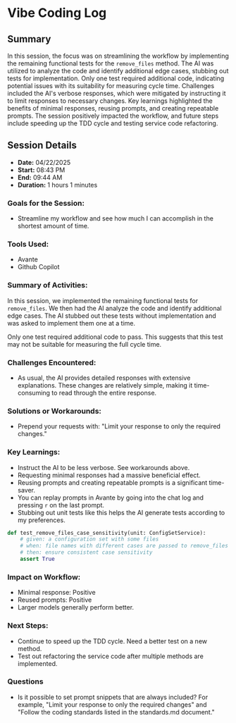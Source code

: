 # Vibe Coding Log

## Summary

In this session, the focus was on streamlining the workflow by implementing the remaining functional
tests for the `remove_files` method. The AI was utilized to analyze the code and identify additional
edge cases, stubbing out tests for implementation. Only one test required additional code,
indicating potential issues with its suitability for measuring cycle time. Challenges included the
AI's verbose responses, which were mitigated by instructing it to limit responses to necessary
changes. Key learnings highlighted the benefits of minimal responses, reusing prompts, and creating
repeatable prompts. The session positively impacted the workflow, and future steps include speeding
up the TDD cycle and testing service code refactoring.

## Session Details

- **Date:** 04/22/2025
- **Start:** 08:43 PM
- **End:** 09:44 AM
- **Duration:** 1 hours 1 minutes

### Goals for the Session:

- Streamline my workflow and see how much I can accomplish in the shortest amount of time.

### Tools Used:

- Avante
- Github Copilot

### Summary of Activities:

In this session, we implemented the remaining functional tests for `remove_files`. We then had the
AI analyze the code and identify additional edge cases. The AI stubbed out these tests without
implementation and was asked to implement them one at a time.

Only one test required additional code to pass. This suggests that this test may not be suitable for
measuring the full cycle time.

### Challenges Encountered:

- As usual, the AI provides detailed responses with extensive explanations. These changes are
  relatively simple, making it time-consuming to read through the entire response.

### Solutions or Workarounds:

- Prepend your requests with: "Limit your response to only the required changes."

### Key Learnings:

- Instruct the AI to be less verbose. See workarounds above.
- Requesting minimal responses had a massive beneficial effect.
- Reusing prompts and creating repeatable prompts is a significant time-saver.
- You can replay prompts in Avante by going into the chat log and pressing `r` on the last prompt.
- Stubbing out unit tests like this helps the AI generate tests according to my preferences.

```python
def test_remove_files_case_sensitivity(unit: ConfigSetService):
    # given: a configuration set with some files
    # when: file names with different cases are passed to remove_files
    # then: ensure consistent case sensitivity
    assert True
```

### Impact on Workflow:

- Minimal response: Positive
- Reused prompts: Positive
- Larger models generally perform better.

### Next Steps:

- Continue to speed up the TDD cycle. Need a better test on a new method.
- Test out refactoring the service code after multiple methods are implemented.

### Questions

- Is it possible to set prompt snippets that are always included? For example, "Limit your response
  to only the required changes" and "Follow the coding standards listed in the standards.md
  document."

